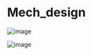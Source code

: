 # Mech_design
![image](https://github.com/MathisVertefeuille/Mech_design/assets/174077028/013f4a06-54f5-4888-89c0-255a946dff63)

![image](https://github.com/MathisVertefeuille/Mech_design/assets/174077028/086a3807-4f3c-4c3b-b5c6-389064090e17)
